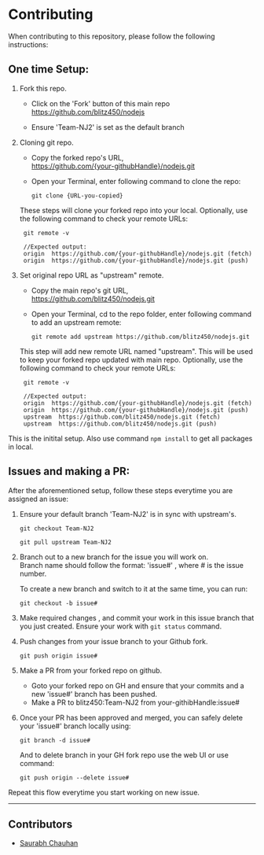 # Contributing

When contributing to this repository, please follow the following instructions:



## One time Setup:

1. Fork this repo.
   
	 * Click on the 'Fork' button of this main repo https://github.com/blitz450/nodejs

	 * Ensure 'Team-NJ2' is set as the default branch

2. Cloning git repo.
   
	 * Copy the forked repo's URL,  
	  https://github.com/{your-githubHandle}/nodejs.git

	 * Open your Terminal, enter following command to clone the repo:  
		``` 
		git clone {URL-you-copied} 
		```

	These steps will clone your forked repo into your local. Optionally, use the following command to check your remote URLs:  
		
		git remote -v
		
		//Expected output:  
		origin  https://github.com/{your-githubHandle}/nodejs.git (fetch)  
		origin  https://github.com/{your-githubHandle}/nodejs.git (push) 
		

3. Set original repo URL as "upstream" remote.
	* Copy the main repo's git URL,  
	  https://github.com/blitz450/nodejs.git
		
	 * Open your Terminal, cd to the repo folder, enter following command to add an upstream remote:  
	
		```
		git remote add upstream https://github.com/blitz450/nodejs.git
		```
		

	This step will add new remote URL named "upstream". This will be used to keep your forked repo updated with main repo. Optionally, use the following command to check your remote URLs:

		git remote -v

		//Expected output:  
		origin  https://github.com/{your-githubHandle}/nodejs.git (fetch)  
		origin  https://github.com/{your-githubHandle}/nodejs.git (push)
		upstream  https://github.com/blitz450/nodejs.git (fetch)  
		upstream  https://github.com/blitz450/nodejs.git (push)

This is the initital setup. Also use command `npm install` to get all packages in local.
		

## Issues and making a PR:
After the aforementioned setup, follow these steps everytime you are assigned an issue:

1. Ensure your default branch 'Team-NJ2' is in sync with upstream's.
   
	 ```
	git checkout Team-NJ2
	 ```
	 ```
	git pull upstream Team-NJ2
	 ```
2. Branch out to a new branch for the issue you will work on.  
   Branch name should follow the format: 'issue#' , where # is the issue number.

	 To create a new branch and switch to it at the same time, you can run: 
	 ```
	git checkout -b issue# 
	 ```

3. Make required changes , and commit your work in this issue branch that you just created. Ensure your work with  `git status` command.

4. Push changes from your issue branch to your Github fork.  
	```
	git push origin issue#
	```

5. Make a PR from your forked repo on github.
	* Goto your forked repo on GH and ensure that your commits and a new 'issue#' branch has been pushed.
	* Make a PR  to blitz450:Team-NJ2 from your-githibHandle:issue#

6. Once your PR has been approved and merged, you can safely delete your 'issue#' branch locally using:
	```
	git branch -d issue#
	```
	And to delete branch in your GH fork repo use the web UI or use command: 
	```
	git push origin --delete issue#
	```

Repeat this flow everytime you start working on new issue.

---
## Contributors


* [Saurabh Chauhan](https://github.com/blitz450)

